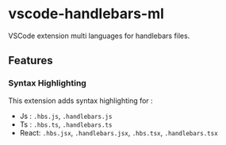 # vscode-handlebars-ml

VSCode extension multi languages for handlebars files.

## Features

### Syntax Highlighting

This extension adds syntax highlighting for :

- Js : `.hbs.js`, `.handlebars.js`
- Ts : `.hbs.ts`, `.handlebars.ts`
- React: `.hbs.jsx`, `.handlebars.jsx`, `.hbs.tsx`, `.handlebars.tsx`